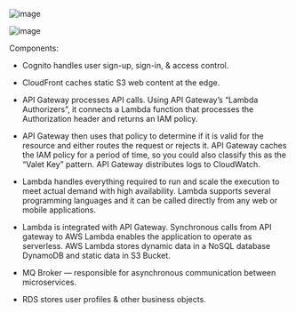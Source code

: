 
![image](https://user-images.githubusercontent.com/59709429/125680940-f0bb98e2-04ec-4582-ad3a-b5204e41c52a.png)


![image](https://user-images.githubusercontent.com/59709429/125681498-ba784d8b-08b2-4df2-817f-970970a41f48.png)



Components:
- Cognito handles user sign-up, sign-in, & access control.

- CloudFront caches static S3 web content at the edge.

- API Gateway processes API calls. Using API Gateway’s “Lambda Authorizers”, it connects a Lambda function that processes the Authorization header and returns an IAM policy.

- API Gateway then uses that policy to determine if it is valid for the resource and either routes the request or rejects it. API Gateway caches the IAM policy for a period of time, so you could also classify this as the “Valet Key” pattern. API Gateway distributes logs to CloudWatch.

- Lambda handles everything required to run and scale the execution to meet actual demand with high availability. Lambda supports several programming languages and it can be called directly from any web or mobile applications.

- Lambda is integrated with API Gateway. Synchronous calls from API gateway to AWS Lambda enables the application to operate as serverless. AWS Lambda stores dynamic data in a NoSQL database DynamoDB and static data in S3 Bucket.

- MQ Broker — responsible for asynchronous communication between microservices.

- RDS stores user profiles & other business objects.

